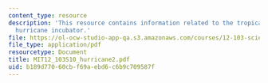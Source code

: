 ```yaml
---
content_type: resource
description: 'This resource contains information related to the tropical atmosphere:
  hurricane incubator.'
file: https://ol-ocw-studio-app-qa.s3.amazonaws.com/courses/12-103-science-and-policy-of-natural-hazards-spring-2010/b189d77060cbf69aebd6c6b9c709587f_MIT12_103S10_hurricane2.pdf
file_type: application/pdf
resourcetype: Document
title: MIT12_103S10_hurricane2.pdf
uid: b189d770-60cb-f69a-ebd6-c6b9c709587f
---
```

